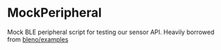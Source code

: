 MockPeripheral
==============

Mock BLE peripheral script for testing our sensor API.  Heavily borrowed from [bleno/examples](https://github.com/sandeepmistry/bleno/tree/master/examples/battery-service)
